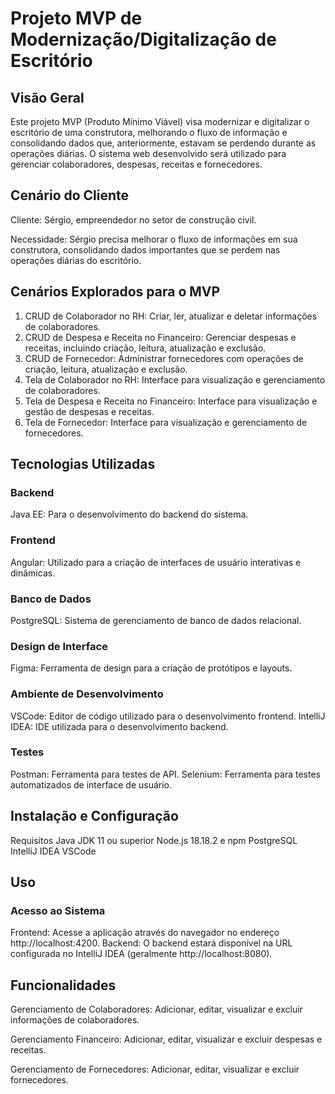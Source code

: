 # Projeto MVP de Modernização/Digitalização de Escritório

## Visão Geral
Este projeto MVP (Produto Mínimo Viável) visa modernizar e digitalizar o escritório de uma construtora, melhorando o fluxo de informação e consolidando dados que, anteriormente, estavam se perdendo durante as operações diárias. O sistema web desenvolvido será utilizado para gerenciar colaboradores, despesas, receitas e fornecedores.

## Cenário do Cliente
Cliente: Sérgio, empreendedor no setor de construção civil.

Necessidade: Sérgio precisa melhorar o fluxo de informações em sua construtora, consolidando dados importantes que se perdem nas operações diárias do escritório.

## Cenários Explorados para o MVP
  1. CRUD de Colaborador no RH:
Criar, ler, atualizar e deletar informações de colaboradores.
  2. CRUD de Despesa e Receita no Financeiro:
Gerenciar despesas e receitas, incluindo criação, leitura, atualização e exclusão.
  3. CRUD de Fornecedor:
Administrar fornecedores com operações de criação, leitura, atualização e exclusão.
  4. Tela de Colaborador no RH:
Interface para visualização e gerenciamento de colaboradores.
  5. Tela de Despesa e Receita no Financeiro:
Interface para visualização e gestão de despesas e receitas.
  6. Tela de Fornecedor:
Interface para visualização e gerenciamento de fornecedores.

## Tecnologias Utilizadas
### Backend
Java EE: Para o desenvolvimento do backend do sistema.
### Frontend
Angular: Utilizado para a criação de interfaces de usuário interativas e dinâmicas.
### Banco de Dados
PostgreSQL: Sistema de gerenciamento de banco de dados relacional.
### Design de Interface
Figma: Ferramenta de design para a criação de protótipos e layouts.
### Ambiente de Desenvolvimento
VSCode: Editor de código utilizado para o desenvolvimento frontend.
IntelliJ IDEA: IDE utilizada para o desenvolvimento backend.
### Testes
Postman: Ferramenta para testes de API.
Selenium: Ferramenta para testes automatizados de interface de usuário.

## Instalação e Configuração
Requisitos
Java JDK 11 ou superior
Node.js 18.18.2 e npm
PostgreSQL
IntelliJ IDEA
VSCode

## Uso
### Acesso ao Sistema
Frontend: Acesse a aplicação através do navegador no endereço http://localhost:4200.
Backend: O backend estará disponível na URL configurada no IntelliJ IDEA (geralmente http://localhost:8080).

## Funcionalidades
Gerenciamento de Colaboradores: Adicionar, editar, visualizar e excluir informações de colaboradores.

Gerenciamento Financeiro: Adicionar, editar, visualizar e excluir despesas e receitas.

Gerenciamento de Fornecedores: Adicionar, editar, visualizar e excluir fornecedores.
